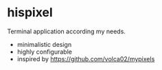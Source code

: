 # hispixel

Terminal application according my needs.

- minimalistic design
- highly configurable
- inspired by https://github.com/volca02/mypixels
